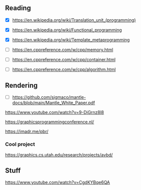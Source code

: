 ## Reading

- [x] https://en.wikipedia.org/wiki/Translation_unit_(programming) 

- [x] https://en.wikipedia.org/wiki/Functional_programming

- [x] https://en.wikipedia.org/wiki/Template_metaprogramming

- [ ] https://en.cppreference.com/w/cpp/memory.html

- [ ] https://en.cppreference.com/w/cpp/container.html

- [ ] https://en.cppreference.com/w/cpp/algorithm.html


## Rendering

- [ ] https://github.com/sigmaco/mantle-docs/blob/main/Mantle_White_Paper.pdf

https://www.youtube.com/watch?v=9-DiGrnz8l8

https://graphicsprogrammingconference.nl/

https://imadr.me/pbr/

### Cool project

https://graphics.cs.utah.edu/research/projects/avbd/

## Stuff

https://www.youtube.com/watch?v=CgdKYBqe6QA
